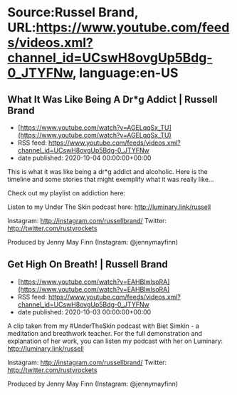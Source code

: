 # Source:Russel Brand, URL:https://www.youtube.com/feeds/videos.xml?channel_id=UCswH8ovgUp5Bdg-0_JTYFNw, language:en-US

## What It Was Like Being A Dr*g Addict | Russell Brand
 - [https://www.youtube.com/watch?v=AGELqqSx_TU](https://www.youtube.com/watch?v=AGELqqSx_TU)
 - RSS feed: https://www.youtube.com/feeds/videos.xml?channel_id=UCswH8ovgUp5Bdg-0_JTYFNw
 - date published: 2020-10-04 00:00:00+00:00

This is what it was like being a dr*g addict and alcoholic. Here is the timeline and some stories that might exemplify what it was really like...

Check out my playlist on addiction here: 

Listen to my Under The Skin podcast here: 
http://luminary.link/russell

Instagram: http://instagram.com/russellbrand/
Twitter: http://twitter.com/rustyrockets

Produced by Jenny May Finn (Instagram: @jennymayfinn)

## Get High On Breath! | Russell Brand
 - [https://www.youtube.com/watch?v=EAHBlwlsoRA](https://www.youtube.com/watch?v=EAHBlwlsoRA)
 - RSS feed: https://www.youtube.com/feeds/videos.xml?channel_id=UCswH8ovgUp5Bdg-0_JTYFNw
 - date published: 2020-10-03 00:00:00+00:00

A clip taken from my #UnderTheSkin podcast with Biet Simkin - a meditation and breathwork teacher. For the full demonstration and explanation of her work, you can listen my podcast with her on Luminary: http://luminary.link/russell

Instagram: http://instagram.com/russellbrand/
Twitter: http://twitter.com/rustyrockets

Produced by Jenny May Finn (Instagram: @jennymayfinn)

